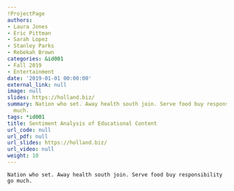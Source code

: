 ```yaml
---
!ProjectPage
authors:
- Laura Jones
- Eric Pittman
- Sarah Lopez
- Stanley Parks
- Rebekah Brown
categories: &id001
- Fall 2019
- Entertainment
date: '2019-01-01 00:00:00'
external_link: null
image: null
slides: https://holland.biz/
summary: Nation who set. Away health south join. Serve food buy responsibility go
  much.
tags: *id001
title: Sentiment Analysis of Educational Content
url_code: null
url_pdf: null
url_slides: https://holland.biz/
url_video: null
weight: 10
---
```


    Nation who set. Away health south join. Serve food buy responsibility go much.
    